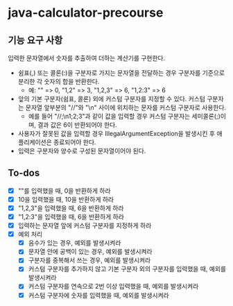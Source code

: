 # java-calculator-precourse

## 기능 요구 사항
입력한 문자열에서 숫자를 추출하여 더하는 계산기를 구현한다.

- 쉼표(,) 또는 콜론(:)을 구분자로 가지는 문자열을 전달하는 경우 구분자를 기준으로 분리한 각 숫자의 합을 반환한다.
  - 예: "" => 0, "1,2" => 3, "1,2,3" => 6, "1,2:3" => 6
- 앞의 기본 구분자(쉼표, 콜론) 외에 커스텀 구분자를 지정할 수 있다. 커스텀 구분자는 문자열 앞부분의 "//"와 "\n" 사이에 위치하는 문자를 커스텀 구분자로 사용한다.
  - 예를 들어 "//;\n1;2;3"과 같이 값을 입력할 경우 커스텀 구분자는 세미콜론(;)이며, 결과 값은 6이 반환되어야 한다.
- 사용자가 잘못된 값을 입력할 경우 IllegalArgumentException을 발생시킨 후 애플리케이션은 종료되어야 한다.
- 입력은 구분자와 양수로 구성된 문자열이어야 된다.

## To-dos
- [x] ""를 입력했을 때, 0을 반환하게 하라
- [x] 10을 입력했을 때, 10을 반환하게 하라
- [x] "1,2,3"을 입력했을 때, 6을 반환하게 하라
- [x] "1,2:3"을 입력했을 때, 6을 반환하게 하라
- [x] 입력하는 문자열 앞에 커스텀 구분자를 지정하게 하라
- [x] 예외 처리
  - [x] 음수가 있는 경우, 예외를 발생시켜라
  - [x] 문자열 안에 공백이 있는 경우, 예외를 발생시켜라
  - [x] 구분자를 중복해서 쓰는 경우, 예외를 발생시켜라
  - [x] 커스텀 구분자를 추가하지 않고 기본 구분자 외의 구분자를 입력했을 때, 예외를 발생시켜라 
  - [x] 커스텀 구분자를 연속으로 2번 이상 입력했을 때, 예외를 발생시켜라
  - [x] 커스텀 구분자에 숫자를 입력했을 때, 예외를 발생시켜라
